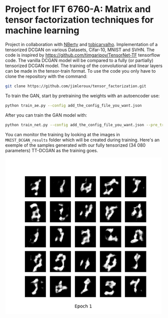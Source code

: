 # Project for IFT 6760-A: Matrix and tensor factorization techniques for machine learning 
Project in collaboration with [NBerty](https://github.com/NBerty) and [tobicarvalho](https://github.com/tobicarvalho). Implementation of a tensorized DCGAN on various Datasets, Cifar-10, MNIST and SVHN. The code is inspired by https://github.com/timgaripov/TensorNet-TF tensorflow code. The vanilla DCGAN model will be compared to a fully (or partially) tensorized DCGAN model. The training of the convolutional and linear layers can be made in the tensor-train format. To use the code you only have to clone the repository with the command:

```bash
git clone https://github.com/jimleroux/tensor_factorization.git
```

To train the GAN, start by pretraining the weights with an autoencoder use:    

```bash
python train_ae.py --config add_the_config_file_you_want.json
```  

After you can train the GAN model with:

```bash
python train_net.py --config add_the_config_file_you_want.json --pre_trained --fc_tensorized
```

You can monitor the training by looking at the images in `MNIST_DCGAN_results` folder which will be created during training. Here's an exemple of the samples generated with our fully tensorized (34 080 parameters) TT-DCGAN as the training goes.

![](MNIST_DCGAN_results/full_tt_ttfc/generation_animation.gif)
